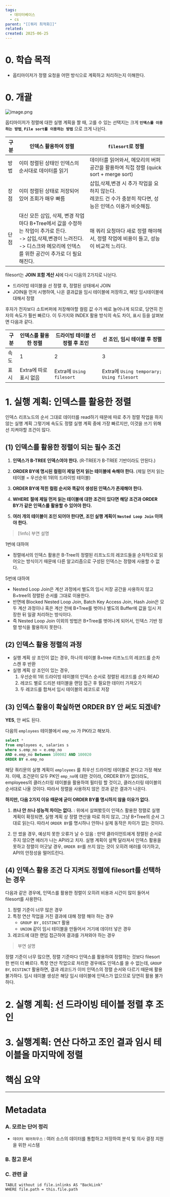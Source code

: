 ```yaml
---
tags:
  - 데이터베이스
  - cs
parent: "[[쿼리 최적화]]"
related: 
created: 2025-06-25
---
```


# 0. 학습 목적
- 옵티마이저가 정렬 요청을 어떤 방식으로 계획하고 처리하는지 이해한다.

# 0. 개괄
![image.png](https://raw.githubusercontent.com/dalcheonroadhead/img-cloud/main/2025-06/20250625174659.png)

옵티마이저가 정렬에 대한 실행 계획을 짤 때, 고를 수 있는 선택지는 크게 **`인덱스를 이용하는 방법`**, **`File sort를 이용하는 방법`** 으로 크게 나뉜다. 

| 구분        | 인덱스 활용하여 정렬                                                                                                       | `filesort`로 정렬                                                                                           |
| --------- | ----------------------------------------------------------------------------------------------------------------- | -------------------------------------------------------------------------------------------------------- |
| 방법        | 이미 정렬된 상태인 인덱스의 순서대로 데이터를 읽기                                                                                      | 데이터를 읽어와서, 메모리의 버퍼 공간을 활용하여 직접 정렬 (quick sort + merge sort)                                              |
| 장점        | 이미 정렬된 상태로 저장되어 있어 조회가 매우 빠름                                                                                      | 삽입,삭제,변경 시 추가 작업을 요하지 않는다.<br>레코드 건 수가 충분히 작다면, 성능은 인덱스 이용가 비슷해짐.                                        |
| 단점        | 대신 모든 삽입, 삭제, 변경 작업마다 B+Tree에서 값을 수정하는 작업이 추가로 든다.<br>-> 삽입,삭제,변경이 느려진다.<br>-> 디스크와 메모리에 인덱스를 위한 공간이 추가로 더 필요해진다. | 매 쿼리 요청마다 새로 정렬 해야해서, 정렬 작업에 비용이 들고, 성능이 비교적 느리다.                                                        |

filesort는 **JOIN 포함 계산 시**에 다시 다음의 2가지로 나뉜다.

- 드라이빙 테이블을 선 정렬 후, 정렬된 상태에서 JOIN 
- JOIN을 먼저 시행하여, 나온 결과값을 임시 테이블에 저장하고, 해당 임시테이블에 대해서 정렬

후자가 전자보다 소트버퍼에 저장해야할 컬럼 값 수가 배로 늘어나게 되므로, 당연히 전자의 속도가 훨씬 빠르다. 이 두가지와 INDEX 활용 방식의 속도 차이, 표시 등을 살펴보면 다음과 같다.

| 구분  | 인덱스를 활용한 정렬     | 드라이빙 테이블 선 정렬 후 조인      | 선 조인, 임시 테이블 후 정렬                        |
| --- | --------------- | ----------------------- | ---------------------------------------- |
| 속도  | 1               | 2                       | 3                                        |
| 표시  | Extra에 따로 표시 없음 | Extra에 `Using filesort` | Extra에 `Using temporary; Using filesort` |

# 1. 실행 계획: 인덱스를 활용한 정렬
인덱스 리프노드의 순서 그대로 데이터를 read하기 때문에 따로 추가 정렬 작업을 하지 않는 실행 계획 
그렇기에 속도도 정렬 실행 계획 중에 가장 빠르지만, 이것을 쓰기 위해선 지켜야할 조건이 많다.

## (1) 인덱스를 활용한 정렬이 되는 필수 조건
1. **인덱스가 B-TREE 인덱스여야 한다.**
   (R-TREE가 B-TREE 기반이라도 안된다.)
   
2. **ORDER BY에 명시된 컬럼이 제일 먼저 읽는 테이블에 속해야 한다.** 
   (제일 먼저 읽는 테이블 =  우선순위 1위의 드라이빙 테이블)
   
3. **ORDER BY에 적힌 컬럼 순서와 똑같이 생성된 인덱스가 존재해야 한다.**
   
4. **WHERE 절에 제일 먼저 읽는 테이블에 대한 조건이 있다면 해당 조건과 ORDER BY가 같은 인덱스를 활용할 수 있어야 한다.**
   
5. **여러 개의 테이블이 조인 되어야 한다면, 조인 실행 계획이 `Nested Loop Join` 이여야 한다.**

> [!info] 부연 설명

1번에 대하여
- 정렬에서의 인덱스 활용은 B-Tree의 정렬된 리프노드의 레코드들을 순차적으로 읽어오는 방식이기 때문에 다른 알고리즘으로 구성된 인덱스는 정렬에 사용할 수 없다.

5번에 대하여
- Nested Loop Join은 계산 과정에서 별도의 임시 저장 공간을 사용하지 않고 B+tree의 정렬된 순서를 그대로 이용한다.
- 반면에 Blocked Nested Loop Join, Batch Key Access Join, Hash Join은 모두 계산 과정이나 혹은 계산 전에 B+Tree를 벗어나 별도의 Buffer에 값을 임시 저장한 뒤 일괄 처리하는 방식이다. 
- 즉 Nested Loop Join 이외의 방법은 B+Tree를 벗어나게 되어서, 인덱스 기반 정렬 방식을 활용하지 못한다.

## (2) 인덱스 활용 정렬의 과정
- 실행 계획 상 조인이 없는 경우, 하나의 테이블 B+tree 리프노드의 레코드를 순차 스캔 후 반환
- 실행 계획 상 조인이 있는 경우,
	1. 우선순위 1위 드라이빙 테이블의 인덱스 순서로 정렬된 레코드를 순차 READ
	2. 레코드 별로 드리븐 테이블을 랜덤 접근 후 필요한 데이터 가져오기
	3. 두 레코드를 합쳐서 임시 테이블의 레코드로 저장

## (3) 인덱스 활용이 확실하면 ORDER BY 안 써도 되겠네? 
**YES**, 안 써도 된다.

다음의 `employees` 테이블에서 `emp_no` 가 PK라고 해보자.
```sql
select *
from employees e, salaries s
where s.emp_no = e.emp_no
AND e.emp_no Between 100002 AND 100020
ORDER BY e.emp_no
```

해당 쿼리문의 실행 계획이 `employees` 를 최우선 드라이빙 테이블로 본다고 가정 해보자. 
이때, 조건문이 모두 PK인 `emp_no`에 대한 것이라, ORDER BY가 없더라도, employees의 클러스터링 테이블을 활용하여 필터링 할 것이고, 클러스터링 테이블의 순서대로 나올 것이다. 따라서 정렬을 사용하지 않은 것과 같은 결과가 나온다.

**하지만, 다음 2가지 이유 때문에 굳이 ORDER BY를 명시하지 않을 이유가 없다.**

1. **쓰나 안 쓰나 성능적 차이는 없다.**
   : 위에서 살펴봤듯이 인덱스 활용한 정렬로 실행 계획이 확정되면, 실행 계획 상 정렬 연산을 따로 하지 않고, 그냥 B+Tree의 순서 그대로 읽는다.
   따라서 `ORDER BY`를 명시하나 안하나 실제 동작은 차이가 없는 것이다.

2. 안 썼을 경우, 예상치 못한 오류가 날 수 있음
   : 만약 클라이언트에게 정렬된 순서로 주지 않으면 에러가 나는 API라고 치자. 실행 계획이 살짝 달라져서 인덱스 활용을 못하고 정렬이 어긋날 경우, `ORDER BY`를 쓰지 않는 것이 오히려 에러를 야기하고, API의 안정성을 떨어트린다.

## (4) 인덱스 활용 조건 다 지켜도 정렬에 filesort를 선택하는 경우
다음과 같은 경우에, 인덱스를 활용한 정렬이 오히려 비용과 시간이 많이 들어서 filesort를 사용한다. 

1. 정렬 기준이 너무 많은 경우 
2. 특정 연산 작업을 거친 결과에 대해 정렬 해야 하는 경우
	- `GROUP BY` , `DISTINCT` 활용
	- `UNION` 같이 임시 테이블을 만들어서 거기에 데이터 넣은 경우
3. 레코드에 대한 랜덤 접근하여 결과를 가져와야 하는 경우

> 부연 설명

정렬 기준이 너무 많으면, 정렬 기준마다 인덱스를 활용하여 정렬하는 것보다 filesort 한 번이 더 빠르다.
특정 연산 작업으로 처리한 경우에도 인덱스를 쓸 수 없는데, `GROUP BY`, `DISTINCT` 활용하면, 결과 레코드가 이미 인덱스의 정렬 순서와 다르기 때문에 활용 불가하다. 임시 테이블 생성은 해당 임시 테이블에 인덱스가 없으므로 당연히 활용 불가하다.

# 2. 실행 계획: 선 드라이빙 테이블 정렬 후 조인

# 3. 실행계획: 연산 다하고 조인 결과 임시 테이블을 마지막에 정렬

# 핵심 요약

---

# Metadata

### A. 모르는 단어 정리 
- `데이터 웨어하우스`
  : 여러 소스의 데이터를 통합하고 저장하여 분석 및 의사 결정 지원을 위한 시스템 

###  B. 참고 문서

### C. 관련 글

```dataview
TABLE without id file.inlinks AS "BackLink"
WHERE file.path = this.file.path
```
